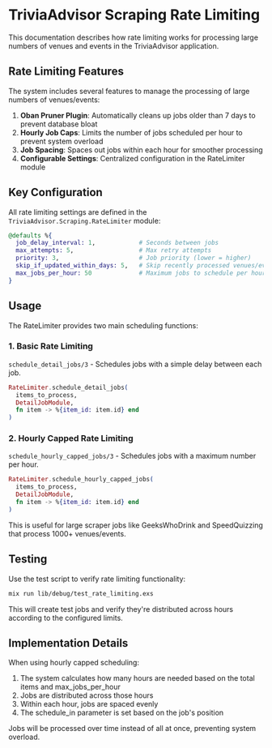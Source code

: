 # TriviaAdvisor Scraping Rate Limiting

This documentation describes how rate limiting works for processing large numbers of venues and events in the TriviaAdvisor application.

## Rate Limiting Features

The system includes several features to manage the processing of large numbers of venues/events:

1. **Oban Pruner Plugin**: Automatically cleans up jobs older than 7 days to prevent database bloat
2. **Hourly Job Caps**: Limits the number of jobs scheduled per hour to prevent system overload
3. **Job Spacing**: Spaces out jobs within each hour for smoother processing
4. **Configurable Settings**: Centralized configuration in the RateLimiter module

## Key Configuration

All rate limiting settings are defined in the `TriviaAdvisor.Scraping.RateLimiter` module:

```elixir
@defaults %{
  job_delay_interval: 1,            # Seconds between jobs
  max_attempts: 5,                  # Max retry attempts
  priority: 3,                      # Job priority (lower = higher)
  skip_if_updated_within_days: 5,   # Skip recently processed venues/events
  max_jobs_per_hour: 50             # Maximum jobs to schedule per hour
}
```

## Usage

The RateLimiter provides two main scheduling functions:

### 1. Basic Rate Limiting

`schedule_detail_jobs/3` - Schedules jobs with a simple delay between each job.

```elixir
RateLimiter.schedule_detail_jobs(
  items_to_process,
  DetailJobModule,
  fn item -> %{item_id: item.id} end
)
```

### 2. Hourly Capped Rate Limiting

`schedule_hourly_capped_jobs/3` - Schedules jobs with a maximum number per hour.

```elixir
RateLimiter.schedule_hourly_capped_jobs(
  items_to_process,
  DetailJobModule,
  fn item -> %{item_id: item.id} end
)
```

This is useful for large scraper jobs like GeeksWhoDrink and SpeedQuizzing that process 1000+ venues/events.

## Testing

Use the test script to verify rate limiting functionality:

```bash
mix run lib/debug/test_rate_limiting.exs
```

This will create test jobs and verify they're distributed across hours according to the configured limits.

## Implementation Details

When using hourly capped scheduling:

1. The system calculates how many hours are needed based on the total items and max_jobs_per_hour
2. Jobs are distributed across those hours
3. Within each hour, jobs are spaced evenly
4. The schedule_in parameter is set based on the job's position

Jobs will be processed over time instead of all at once, preventing system overload. 